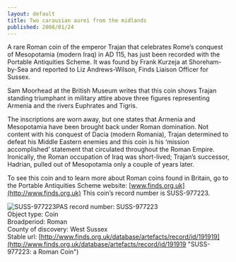 ```yaml
---
layout: default
title: Two carausian aurei from the midlands
published: 2008/01/24
---
```


A rare Roman coin of the emperor Trajan that celebrates Rome’s conquest of Mesopotamia (modern Iraq) in AD 115, has just been recorded with the Portable Antiquities Scheme. It was found by Frank Kurzeja at Shoreham-by-Sea and reported to Liz Andrews-Wilson, Finds Liaison Officer for Sussex.

Sam Moorhead at the British Museum writes that this coin shows Trajan standing triumphant in military attire above three figures representing Armenia and the rivers Euphrates and Tigris.

The inscriptions are worn away, but one states that Armenia and Mesopotamia have been brought back under Roman domination. Not content with his conquest of Dacia (modern Romania), Trajan determined to defeat his Middle Eastern enemies and this coin is his ‘mission accomplished’ statement that circulated throughout the Roman Empire. Ironically, the Roman occupation of Iraq was short-lived; Trajan’s successor, Hadrian, pulled out of Mesopotamia only a couple of years later.

To see this coin and to learn more about Roman coins found in Britain, go to the Portable Antiquities Scheme website: [www.finds.org.uk](http://www.finds.org.uk) This coin’s record number is SUSS-977223.

![SUSS-977223](http://www.finds.org.uk/images/thumbnails/148945.jpg)PAS record number: SUSS-977223  
Object type: Coin  
Broadperiod: Roman  
County of discovery: West Sussex  
Stable url: [http://www.finds.org.uk/database/artefacts/record/id/191919](http://www.finds.org.uk/database/artefacts/record/id/191919 "SUSS-977223: a Roman Coin")
